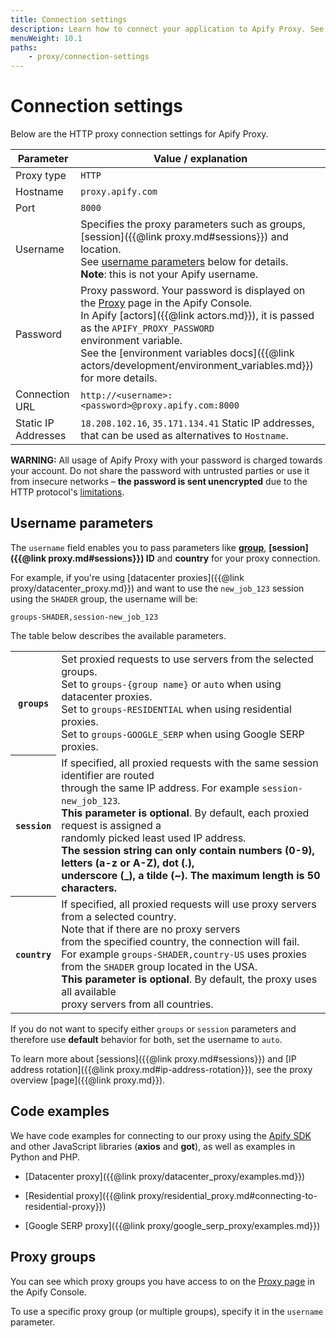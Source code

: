 ```yaml
---
title: Connection settings
description: Learn how to connect your application to Apify Proxy. See the required parameters such as the correct username and password.
menuWeight: 10.1
paths:
    - proxy/connection-settings
---
```


# Connection settings

Below are the HTTP proxy connection settings for Apify Proxy.

| Parameter      | Value / explanation |
|----------------|---------------------|
| Proxy type     | `HTTP`              |
| Hostname       | `proxy.apify.com`   |
| Port           | `8000`              |
| Username       | Specifies the proxy parameters such as groups, [session]({{@link proxy.md#sessions}}) and location. <br/>See [username parameters](#username-parameters) below for details. <br/>**Note**: this is not your Apify username. |
| Password       | Proxy password. Your password is displayed on the [Proxy](https://console.apify.com/proxy) page in the Apify Console. <br/>In Apify [actors]({{@link actors.md}}), it is passed as the `APIFY_PROXY_PASSWORD` <br/>environment variable.<br/>See the [environment variables docs]({{@link actors/development/environment_variables.md}}) for more details. |
| Connection URL | `http://<username>:<password>@proxy.apify.com:8000`|
| Static IP Addresses | `18.208.102.16`, `35.171.134.41` Static IP addresses, <br/>that can be used as alternatives to `Hostname`. |


**WARNING:** All usage of Apify Proxy with your password is charged towards your account. Do not share the password with untrusted parties or use it from insecure networks – **the password is sent unencrypted** due to the HTTP protocol's [limitations](https://www.guru99.com/difference-http-vs-https.html).

## Username parameters

The `username` field enables you to pass parameters like **[group](#proxy-groups)**, **[session]({{@link proxy.md#sessions}}) ID** and **country** for your proxy connection.

For example, if you're using [datacenter proxies]({{@link proxy/datacenter_proxy.md}}) and want to use the `new_job_123` session using the `SHADER` group, the username will be:

```text
groups-SHADER,session-new_job_123
```

The table below describes the available parameters.

<table class="table table-bordered table-condensed">
    <tbody>
    <tr>
        <th><code>groups</code></th>
        <td>
            Set proxied requests to use servers from the selected groups.
            <br/>Set to <code>groups-{group name}</code> or <code>auto</code> when using datacenter proxies.
            <br/>Set to <code>groups-RESIDENTIAL</code> when using residential proxies.
            <br/>Set to <code>groups-GOOGLE_SERP</code> when using Google SERP proxies.
        </td>
    </tr>
    <tr>
        <th><code>session</code></th>
        <td>
            If specified, all proxied requests with the same session identifier are routed
            <br/>through the same IP address. For example <code>session-new_job_123</code>.
            <br /><strong>This parameter is optional</strong>. By default, each proxied request
            is assigned a
            <br/>randomly picked least used IP address.
            <br /><strong>The session string can only contain numbers (0-9), letters (a-z or A-Z),
            dot (.),
            <br/>underscore (_), a tilde (~). The maximum length is 50 characters.</strong>
        </td>
    </tr>
    <tr>
        <th><code>country</code></th>
        <td>
            If specified, all proxied requests will use proxy servers from a selected country.
             <br/>Note that if there are no proxy servers
            <br/>from the specified country, the connection will fail.
             <br/>For example <code>groups-SHADER,country-US</code> uses proxies
             <br/> from the <code>SHADER</code> group located in the USA.
            <br /><strong>This parameter is optional</strong>.
            By default, the proxy uses all available
            <br/>proxy servers from all countries.
        </td>
    </tr>
    </tbody>
</table>

If you do not want to specify either `groups` or `session` parameters and therefore use **default** behavior for both, set the username to `auto`.

To learn more about [sessions]({{@link proxy.md#sessions}}) and [IP address rotation]({{@link proxy.md#ip-address-rotation}}), see the proxy overview [page]({{@link proxy.md}}).

## Code examples

We have code examples for connecting to our proxy using the [Apify SDK](https://sdk.apify.com) and other JavaScript libraries (**axios** and **got**), as well as examples in Python and PHP.

* [Datacenter proxy]({{@link proxy/datacenter_proxy/examples.md}})

* [Residential proxy]({{@link proxy/residential_proxy.md#connecting-to-residential-proxy}})

* [Google SERP proxy]({{@link proxy/google_serp_proxy/examples.md}})

## Proxy groups

You can see which proxy groups you have access to on the [Proxy page](https://console.apify.com/proxy) in the Apify Console.

To use a specific proxy group (or multiple groups), specify it in the `username` parameter.
